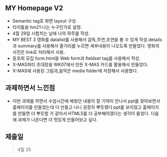 ## MY Homepage V2
- Semantic tag로 화면 layout 구성.
- 타이틀을 hm21:나는 누구인가로 설정.
- 4월 29일 시험치는 날에 나의 하루를 작성.
- MY BEST 3 영화를 datalist를 사용해서 감독,주연,조연을 볼 수 있게 작성.details과 summary를 사용해서 줄거리를 누르면 세부내용이 나오도록 만들었다. 영화의 사진은 link로 처리해서 사용.
- 동호회 모집 form.html을 Web form과 fieldset tag를 사용해서 작성.
- X-MAS파티 초대장을 WK07에서 만든 X-MAS 카드를 활용해서 만들었다.
- X-MAS에 사용된 그림과,음악은 media folder에 저장해서 사용했다.

## 과제하면서 느낀점
- 이번 과제를 하면서 수업시간에 배웠던 내용이 잘 기억이 안나서 ppt를 찾아보면서 홈페이지를 만들었는데 다 만들고 나니 굉장히 뿌듯했다 ppt를 보지않고 홈페이지를 만들면 더 뿌듯할 거 같아서 HTML5를 더 공부해야겠다는 생각이 들었다. 다음에 과제가 나온다면 더 멋있게 만들어보고 싶다.

## 제출일
> 4월 25
